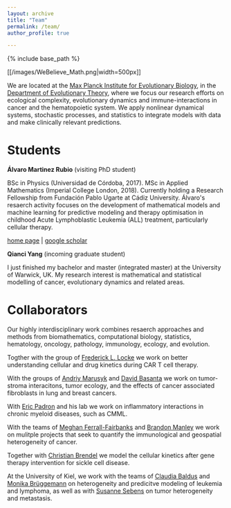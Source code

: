 ```yaml
---
layout: archive
title: "Team"
permalink: /team/
author_profile: true

---
```


{% include base_path %}

[[/images/WeBelieve_Math.png|width=500px]]

We are located at the <u><a href="https://www.evolbio.mpg.de/2169/en">Max Planck Institute for Evolutionary Biology</a></u>, in the <u><a href="https://www.evolbio.mpg.de/16397/group_evolutionarytheory">Department of Evolutionary Theory</a></u>, where we focus our research efforts on ecological complexity, evolutionary dynamics and immune-interactions in cancer and the hematopoietic system. We apply nonlinear dynamical systems, stochastic processes, and statistics to integrate models with data and make clinically relevant predictions. 

Students
======

**Álvaro Martinez Rubio** (visiting PhD student)

BSc in Physics (Universidad de Córdoba, 2017). MSc in Applied Mathematics (Imperial College London, 2018). Currently holding a Research Fellowship from Fundación Pablo Ugarte at Cádiz University. Álvaro's resaerch activity focuses on the development of mathematical models and machine learning for predictive modeling and therapy optimisation in childhood Acute Lymphoblastic Leukemia (ALL) treatment, particularly cellular therapy.

<u><a href="https://molab.es/person/?idpersonal=373">home page</a></u> | <u><a href="https://scholar.google.com/citations?hl=en&user=8KQzLiYAAAAJ">google scholar</a></u>



**Qianci Yang** (incoming graduate student)

I just finished my bachelor and master (integrated master) at the University of Warwick, UK. My research interest is mathematical and statistical modelling of cancer, evolutionary dynamics and related areas. 


Collaborators
======

Our highly interdisciplinary work combines resaerch approaches and methods from biomathematics, computational biology, statistics, hematology, oncology, pathology, immunology, ecology, and evolution. 

Togther with the group of <u><a href="https://moffitt.org/providers/frederick-locke/">Frederick L. Locke</a></u> we work on better understanding cellular and drug kinetics during CAR T cell therapy. 

With the groups of <u><a href="https://labpages2.moffitt.org/marusyk/lab-members/">Andriy Marusyk</a></u> and <u><a href="https://lab.moffitt.org/cancerevo/">David Basanta</a></u> we work on tumor-stroma interacitons, tumor ecology, and the effects of cancer associated fibroblasts in lung and breast cancers. 

With <u><a href="https://padronlab.moffitt.org/">Eric Padron</a></u> and his lab we work on inflammatory interactions in chronic myeloid diseases, such as CMML.

With the teams of <u><a href="http://meghan.ferrall-fairbanks.com/">Meghan Ferrall-Fairbanks</a></u> and <u><a href="https://moffitt.org/providers/brandon-manley/">Brandon Manley</a></u> we work on mulitple projects that seek to quantify the immunological and geospatial heterogeneity of cancer. 

Together with <u><a href="https://connects.catalyst.harvard.edu/Profiles/display/Person/116215">Christian Brendel</a></u> we model the cellular kinetics after gene therapy intervention for sickle cell disease. 

At the University of Kiel, we work with the teams of <u><a href="https://www.medizin.uni-kiel.de/en/deans-office/deans/baldus">Claudia Baldus</a></u> and <u><a href="https://www.uksh.de/haematologielabor-kiel/Wir+%C3%BCber+uns/Team/Leitung.html">Monika Brüggemann</a></u> on heterogeneity and predicitve modeling of leukemia and lymphoma, as well as with <u><a href="https://www.iet.uni-kiel.de/en">Susanne Sebens</a></u> on tumor heterogeneity and metastasis. 












